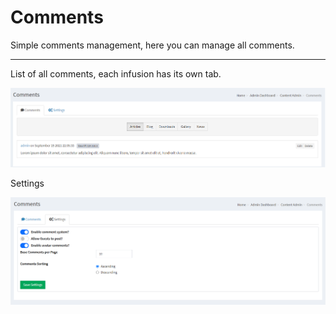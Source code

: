 # Comments

Simple comments management, here you can manage all comments.

---

List of all comments, each infusion has its own tab.

![List](../../assets/content_admin/comments/list.png)

Settings

![Settings](../../assets/content_admin/comments/settings.png)
